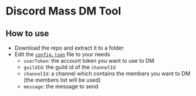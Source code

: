 # Discord Mass DM Tool

## How to use

* Download the repo and extract it to a folder
* Edit the [`config.json`](config.json) file to your needs
  * ``userToken``: the account token you want to use to DM
  * ``guildId``: the guild id of the ``channelId`` 
  * ``channelId``: a channel which contains the members you want to DM (the members list will be used)
  * ``message``: the message to send
